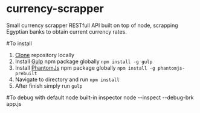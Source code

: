 # currency-scrapper
Small currency scrapper RESTfull API built on top of node, scrapping Egyptian banks to obtain current currency rates.

#To install

1. [Clone](https://github.com/shahboura/currency-scrapper.git) repository locally
2. Install [Gulp](https://www.npmjs.com/package/gulp) npm package globally
    `npm install -g gulp`
3. Install [PhantomJs](https://www.npmjs.com/package/phantomjs-prebuilt) npm package globally
    `npm install -g phantomjs-prebuilt`
4. Navigate to directory and run `npm install`
5. After finish simply run `gulp`

#To debug with default node built-in inspector
    node --inspect --debug-brk app.js

